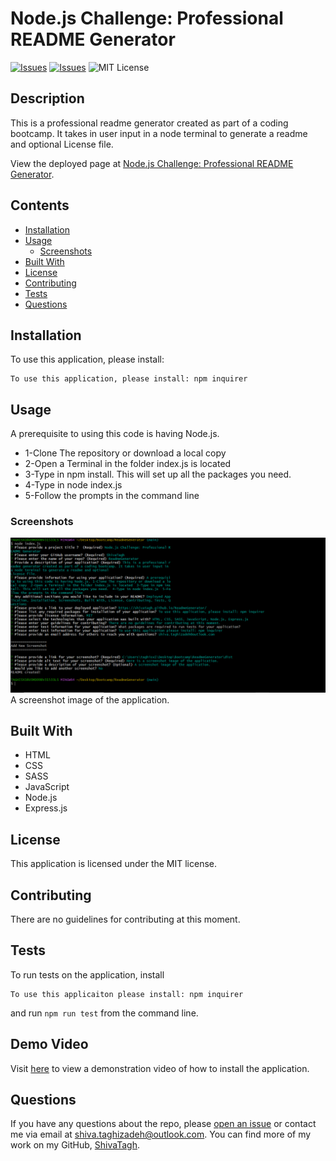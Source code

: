 # Node.js Challenge: Professional README Generator
[![Issues](https://img.shields.io/github/issues/ShivaTagh/ReadmeGenerator)](https://github.com/ShivaTagh/ReadmeGenerator/issues) [![Issues](https://img.shields.io/github/contributors/ShivaTagh/ReadmeGenerator)](https://github.com/ShivaTagh/ReadmeGenerator/graphs/contributors) ![MIT License](https://img.shields.io/badge/license-MIT-blue)

## Description
This is a professional readme generator created as part of a coding bootcamp. It takes in user input in a node terminal to generate a readme and optional License file.
          
View the deployed page at [Node.js Challenge: Professional README Generator](https://shivatagh.github.io/ReadmeGenerator/).
## Contents
* [Installation](#installation)
* [Usage](#usage)
   * [Screenshots](#screenshots)
* [Built With](#built-with)
* [License](#license)
* [Contributing](#contributing)
* [Tests](#tests)
* [Questions](#questions)

## Installation
To use this application, please install: 
```
To use this application, please install: npm inquirer
```
  
## Usage
A prerequisite to using this code is having Node.js. 
* 1-Clone The repository or download a local copy  
* 2-Open a Terminal in the folder index.js is located  
* 3-Type in npm install. This will set up all the packages you need.  
* 4-Type in node index.js  
* 5-Follow the prompts in the command line 
  
### Screenshots
![Here is a screenshot image of the application. ](https://github.com/ShivaTagh/ReadmeGenerator/blob/main/dist/Screenshot.PNG)
A screenshot image of the application.

## Built With

* HTML
* CSS
* SASS
* JavaScript
* Node.js
* Express.js
  
## License
This application is licensed under the MIT license.
  
## Contributing
There are no guidelines for contributing at this moment.
  
## Tests
To run tests on the application, install
```
To use this applicaiton please install: npm inquirer
```
and run `npm run test` from the command line.

## Demo Video
Visit [here](https://github.com/ShivaTagh/ReadmeGenerator/blob/main/dist/ReadmeGenerator.gif) to view a demonstration video of how to install the application.
  
## Questions
If you have any questions about the repo, please [open an issue](https://github.com/ShivaTagh/ReadmeGenerator/issues) or contact me via email at shiva.taghizadeh@outlook.com. You can find more of my work on my GitHub, [ShivaTagh](https://github.com/ShivaTagh/ReadmeGenerator/).
  

